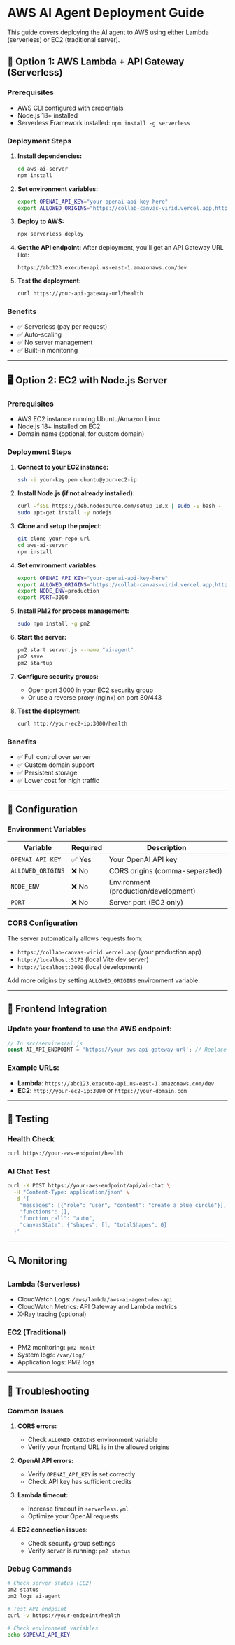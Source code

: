 # AWS AI Agent Deployment Guide

This guide covers deploying the AI agent to AWS using either Lambda (serverless) or EC2 (traditional server).

## 🚀 **Option 1: AWS Lambda + API Gateway (Serverless)**

### Prerequisites
- AWS CLI configured with credentials
- Node.js 18+ installed
- Serverless Framework installed: `npm install -g serverless`

### Deployment Steps

1. **Install dependencies:**
   ```bash
   cd aws-ai-server
   npm install
   ```

2. **Set environment variables:**
   ```bash
   export OPENAI_API_KEY="your-openai-api-key-here"
   export ALLOWED_ORIGINS="https://collab-canvas-virid.vercel.app,http://localhost:5173,http://localhost:3000"
   ```

3. **Deploy to AWS:**
   ```bash
   npx serverless deploy
   ```

4. **Get the API endpoint:**
   After deployment, you'll get an API Gateway URL like:
   ```
   https://abc123.execute-api.us-east-1.amazonaws.com/dev
   ```

5. **Test the deployment:**
   ```bash
   curl https://your-api-gateway-url/health
   ```

### Benefits
- ✅ Serverless (pay per request)
- ✅ Auto-scaling
- ✅ No server management
- ✅ Built-in monitoring

---

## 🖥️ **Option 2: EC2 with Node.js Server**

### Prerequisites
- AWS EC2 instance running Ubuntu/Amazon Linux
- Node.js 18+ installed on EC2
- Domain name (optional, for custom domain)

### Deployment Steps

1. **Connect to your EC2 instance:**
   ```bash
   ssh -i your-key.pem ubuntu@your-ec2-ip
   ```

2. **Install Node.js (if not already installed):**
   ```bash
   curl -fsSL https://deb.nodesource.com/setup_18.x | sudo -E bash -
   sudo apt-get install -y nodejs
   ```

3. **Clone and setup the project:**
   ```bash
   git clone your-repo-url
   cd aws-ai-server
   npm install
   ```

4. **Set environment variables:**
   ```bash
   export OPENAI_API_KEY="your-openai-api-key-here"
   export ALLOWED_ORIGINS="https://collab-canvas-virid.vercel.app,http://localhost:5173,http://localhost:3000"
   export NODE_ENV=production
   export PORT=3000
   ```

5. **Install PM2 for process management:**
   ```bash
   sudo npm install -g pm2
   ```

6. **Start the server:**
   ```bash
   pm2 start server.js --name "ai-agent"
   pm2 save
   pm2 startup
   ```

7. **Configure security groups:**
   - Open port 3000 in your EC2 security group
   - Or use a reverse proxy (nginx) on port 80/443

8. **Test the deployment:**
   ```bash
   curl http://your-ec2-ip:3000/health
   ```

### Benefits
- ✅ Full control over server
- ✅ Custom domain support
- ✅ Persistent storage
- ✅ Lower cost for high traffic

---

## 🔧 **Configuration**

### Environment Variables

| Variable | Required | Description |
|----------|----------|-------------|
| `OPENAI_API_KEY` | ✅ Yes | Your OpenAI API key |
| `ALLOWED_ORIGINS` | ❌ No | CORS origins (comma-separated) |
| `NODE_ENV` | ❌ No | Environment (production/development) |
| `PORT` | ❌ No | Server port (EC2 only) |

### CORS Configuration

The server automatically allows requests from:
- `https://collab-canvas-virid.vercel.app` (your production app)
- `http://localhost:5173` (local Vite dev server)
- `http://localhost:3000` (local development)

Add more origins by setting `ALLOWED_ORIGINS` environment variable.

---

## 📱 **Frontend Integration**

### Update your frontend to use the AWS endpoint:

```javascript
// In src/services/ai.js
const AI_API_ENDPOINT = 'https://your-aws-api-gateway-url'; // Replace with your actual URL
```

### Example URLs:
- **Lambda**: `https://abc123.execute-api.us-east-1.amazonaws.com/dev`
- **EC2**: `http://your-ec2-ip:3000` or `https://your-domain.com`

---

## 🧪 **Testing**

### Health Check
```bash
curl https://your-aws-endpoint/health
```

### AI Chat Test
```bash
curl -X POST https://your-aws-endpoint/api/ai-chat \
  -H "Content-Type: application/json" \
  -d '{
    "messages": [{"role": "user", "content": "create a blue circle"}],
    "functions": [],
    "function_call": "auto",
    "canvasState": {"shapes": [], "totalShapes": 0}
  }'
```

---

## 🔍 **Monitoring**

### Lambda (Serverless)
- CloudWatch Logs: `/aws/lambda/aws-ai-agent-dev-api`
- CloudWatch Metrics: API Gateway and Lambda metrics
- X-Ray tracing (optional)

### EC2 (Traditional)
- PM2 monitoring: `pm2 monit`
- System logs: `/var/log/`
- Application logs: PM2 logs

---

## 🚨 **Troubleshooting**

### Common Issues

1. **CORS errors:**
   - Check `ALLOWED_ORIGINS` environment variable
   - Verify your frontend URL is in the allowed origins

2. **OpenAI API errors:**
   - Verify `OPENAI_API_KEY` is set correctly
   - Check API key has sufficient credits

3. **Lambda timeout:**
   - Increase timeout in `serverless.yml`
   - Optimize your OpenAI requests

4. **EC2 connection issues:**
   - Check security group settings
   - Verify server is running: `pm2 status`

### Debug Commands

```bash
# Check server status (EC2)
pm2 status
pm2 logs ai-agent

# Test API endpoint
curl -v https://your-endpoint/health

# Check environment variables
echo $OPENAI_API_KEY
```
